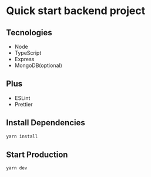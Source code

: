 # Quick start backend project

## Tecnologies

- Node
- TypeScript
- Express
- MongoDB(optional)

## Plus

- ESLint
- Prettier

## Install Dependencies

```bash
yarn install
```

## Start Production

```bash
yarn dev
```
